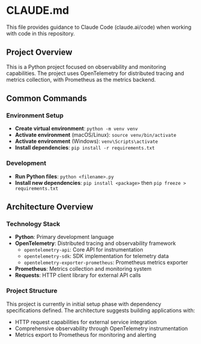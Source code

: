 # CLAUDE.md

This file provides guidance to Claude Code (claude.ai/code) when working with code in this repository.

## Project Overview

This is a Python project focused on observability and monitoring capabilities. The project uses OpenTelemetry for distributed tracing and metrics collection, with Prometheus as the metrics backend.

## Common Commands

### Environment Setup
- **Create virtual environment**: `python -m venv venv`
- **Activate environment** (macOS/Linux): `source venv/bin/activate`
- **Activate environment** (Windows): `venv\Scripts\activate`
- **Install dependencies**: `pip install -r requirements.txt`

### Development
- **Run Python files**: `python <filename>.py`
- **Install new dependencies**: `pip install <package>` then `pip freeze > requirements.txt`

## Architecture Overview

### Technology Stack
- **Python**: Primary development language
- **OpenTelemetry**: Distributed tracing and observability framework
  - `opentelemetry-api`: Core API for instrumentation
  - `opentelemetry-sdk`: SDK implementation for telemetry data
  - `opentelemetry-exporter-prometheus`: Prometheus metrics exporter
- **Prometheus**: Metrics collection and monitoring system
- **Requests**: HTTP client library for external API calls

### Project Structure
This project is currently in initial setup phase with dependency specifications defined. The architecture suggests building applications with:
- HTTP request capabilities for external service integration
- Comprehensive observability through OpenTelemetry instrumentation
- Metrics export to Prometheus for monitoring and alerting